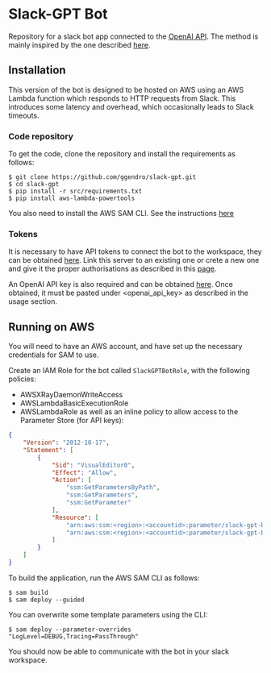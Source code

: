 # Slack-GPT Bot

Repository for a slack bot app connected to the [OpenAI
API](https://openai.com/api/). The method is mainly inspired by the one
described
[here](https://medium.com/@alexandre.tkint/integrate-openais-chatgpt-within-slack-a-step-by-step-approach-bea43400d311).

## Installation
This version of the bot is designed to be hosted on AWS using an AWS
Lambda function which responds to HTTP requests from Slack. This
introduces some latency and overhead, which occasionally leads to Slack
timeouts.

### Code repository
To get the code, clone the repository and install the requirements as
follows:
```
$ git clone https://github.com/ggendro/slack-gpt.git
$ cd slack-gpt
$ pip install -r src/requirements.txt
$ pip install aws-lambda-powertools
```
You also need to install the AWS SAM CLI. See the instructions
[here](https://docs.aws.amazon.com/serverless-application-model/latest/developerguide/install-sam-cli.html)

### Tokens
It is necessary to have API tokens to connect the bot to the workspace,
they can be obtained [here](https://api.slack.com/). Link this server to
an existing one or crete a new one and give it the proper authorisations
as described in this
[page](https://medium.com/@alexandre.tkint/integrate-openais-chatgpt-within-slack-a-step-by-step-approach-bea43400d311).

An OpenAI API key is also required and can be obtained
[here](https://platform.openai.com/docs/quickstart). Once obtained, it
must be pasted under <openai_api_key> as described in the usage section.

## Running on AWS
You will need to have an AWS account, and have set up the necessary
credentials for SAM to use.

Create an IAM Role for the bot called `SlackGPTBotRole`, with the following policies:
- AWSXRayDaemonWriteAccess
- AWSLambdaBasicExecutionRole
- AWSLambdaRole
as well as an inline policy to allow access to the Parameter Store (for
API keys):
```json
{
    "Version": "2012-10-17",
    "Statement": [
        {
            "Sid": "VisualEditor0",
            "Effect": "Allow",
            "Action": [
                "ssm:GetParametersByPath",
                "ssm:GetParameters",
                "ssm:GetParameter"
            ],
            "Resource": [
                "arn:aws:ssm:<region>:<accountid>:parameter/slack-gpt-bot",
                "arn:aws:ssm:<region>:<accountid>:parameter/slack-gpt-bot/*"
            ]
        }
    ]
}
```

To build the application, run the AWS SAM CLI as follows:
```
$ sam build
$ sam deploy --guided
```
You can overwrite some template parameters using the CLI:
```
$ sam deploy --parameter-overrides "LogLevel=DEBUG,Tracing=PassThrough"
```

You should now be able to communicate with the bot in your slack
workspace.
